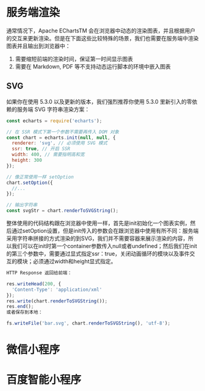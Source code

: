 # 服务端渲染
通常情况下，Apache EChartsTM 会在浏览器中动态的渲染图表，并且根据用户的交互来更新渲染。但是在下面这些比较特殊的场景，我们也需要在服务端中渲染图表并且输出到浏览器中：

1. 需要缩短前端的渲染时间，保证第一时间显示图表
2. 需要在 Markdown, PDF 等不支持动态运行脚本的环境中嵌入图表
## SVG
如果你在使用 5.3.0 以及更新的版本，我们强烈推荐你使用 5.3.0 里新引入的零依赖的服务端 SVG 字符串渲染方案：

```js
const echarts = require('echarts');

// 在 SSR 模式下第一个参数不需要再传入 DOM 对象
const chart = echarts.init(null, null, {
  renderer: 'svg', // 必须使用 SVG 模式
  ssr: true, // 开启 SSR
  width: 400, // 需要指明高和宽
  height: 300
});

// 像正常使用一样 setOption
chart.setOption({
  //...
});

// 输出字符串
const svgStr = chart.renderToSVGString();
```
整体使用的代码结构跟在浏览器中使用一样，首先是init初始化一个图表实例，然后通过setOption设置，但是init传入的参数会在跟浏览器中使用有所不同：服务端采用字符串拼接的方式渲染的到SVG，我们并不需要容器来展示渲染的内容，所以我们可以在init时第一个container参数传入null或者undefined；然后我们在init的第三个参数中，需要通过显式指定ssr：true，关闭动画循环的模块以及事件交互的模块；必须通过width和height显式指定。

```js
HTTP Response 返回给前端：

res.writeHead(200, {
  'Content-Type': 'application/xml'
});
res.write(chart.renderToSVGString());
res.end();
或者保存到本地：

fs.writeFile('bar.svg', chart.renderToSVGString(), 'utf-8');
```
# 微信小程序
# 百度智能小程序
